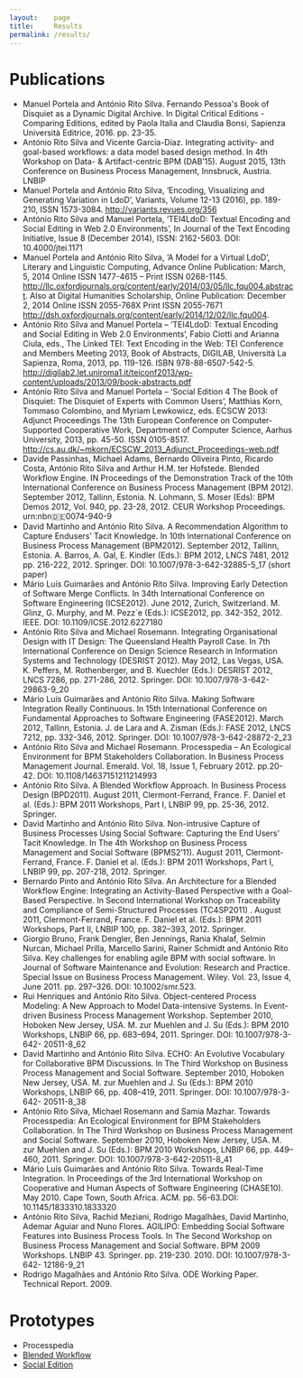 ```yaml
---
layout:    page
title:     Results
permalink: /results/
---
```



# Publications

- Manuel Portela and António Rito Silva. Fernando Pessoa's Book of Disquiet as a Dynamic Digital Archive. In Digital Critical Editions - Comparing Editions, edited by Paola Italia and Claudia Bonsi, Sapienza Università Editrice, 2016. pp. 23-35.
- António Rito Silva and Vicente García-Díaz. Integrating activity- and goal-based workflows: a data model based design method. In 4th Workshop on Data- & Artifact-centric BPM (DAB’15). August 2015, 13th Conference on Business Process Management, Innsbruck, Austria. LNBIP
- Manuel Portela and António Rito Silva, ‘Encoding, Visualizing and Generating Variation in LdoD’, Variants, Volume 12-13 (2016), pp. 189-210, ISSN 1573-3084. http://variants.revues.org/356
- António Rito Silva and Manuel Portela, ‘TEI4LdoD: Textual Encoding and Social Editing in Web 2.0 Environments’, In Journal of the Text Encoding Initiative, Issue 8 (December 2014), ISSN: 2162-5603. DOI: 10.4000/jtei.1171 
- Manuel Portela and António Rito Silva, ‘A Model for a Virtual LdoD’, Literary and Linguistic Computing, Advance Online Publication: March, 5, 2014 Online ISSN 1477-4615 – Print ISSN 0268-1145. http://llc.oxfordjournals.org/content/early/2014/03/05/llc.fqu004.abstract. Also at Digital Humanities Scholarship, Online Publication: December 2, 2014 Online ISSN 2055-768X Print ISSN 2055-7671 http://dsh.oxfordjournals.org/content/early/2014/12/02/llc.fqu004.
- António Rito Silva and Manuel Portela – ‘TEI4LdoD: Textual Encoding and Social Editing in Web 2.0 Environments’, Fabio Ciotti and Arianna Ciula, eds., The Linked TEI: Text Encoding in the Web: TEI Conference and Members Meeting 2013, Book of Abstracts, DIGILAB, Università La Sapienza, Roma, 2013, pp. 119-126. ISBN 978-88-6507-542-5. http://digilab2.let.uniroma1.it/teiconf2013/wp-content/uploads/2013/09/book-abstracts.pdf
- António Rito Silva and Manuel Portela – ‘Social Edition 4 The Book of Disquiet: The Disquiet of Experts with Common Users’, Matthias Korn, Tommaso Colombino, and Myriam Lewkowicz, eds. ECSCW 2013: Adjunct Proceedings The 13th European Conference on Computer-Supported Cooperative Work, Department of Computer Science, Aarhus University, 2013, pp. 45-50. ISSN 0105-8517. http://cs.au.dk/~mkorn/ECSCW_2013_Adjunct_Proceedings-web.pdf
- Davide Passinhas, Michael Adams, Bernardo Oliveira Pinto, Ricardo Costa, António Rito Silva and Arthur H.M. ter Hofstede. Blended Workflow Engine. IN Proceedings of the Demonstration Track of the 10th International Conference on Business Process Management (BPM 2012). September 2012, Tallinn, Estonia. N. Lohmann, S. Moser (Eds): BPM Demos 2012, Vol. 940, pp. 23-28, 2012. CEUR Workshop Proceedings. urn:nbn:de:0074-940-9
- David Martinho and António Rito Silva. A Recommendation Algorithm to Capture Endusers’ Tacit Knowledge. In 10th International Conference on Business Process Management (BPM2012). September 2012, Tallinn, Estonia. A. Barros, A. Gal, E. Kindler (Eds.): BPM 2012, LNCS 7481, 2012 pp. 216-222, 2012. Springer. DOI: 10.1007/978-3-642-32885-5_17 (short paper)
- Mário Luís Guimarães and António Rito Silva. Improving Early Detection of Software Merge Conflicts. In 34th International Conference on Software Engineering (ICSE2012). June 2012, Zurich, Switzerland. M. Glinz, G. Murphy, and M. Pezz`e (Eds.): ICSE2012, pp. 342-352, 2012. IEEE. DOI: 10.1109/ICSE.2012.6227180
- António Rito Silva and Michael Rosemann. Integrating Organisational Design with IT Design: The Queensland Health Payroll Case. In 7th International Conference on Design Science Research in Information Systems and Technology (DESRIST 2012). May 2012, Las Vegas, USA. K. Peffers, M. Rothenberger, and B. Kuechler (Eds.): DESRIST 2012, LNCS 7286, pp. 271-286, 2012. Springer. DOI: 10.1007/978-3-642-29863-9_20
- Mário Luís Guimarães and António Rito Silva. Making Software Integration Really Continuous. In 15th International Conference on Fundamental Approaches to Software Engineering (FASE2012). March 2012, Tallinn, Estonia. J. de Lara and A. Zisman (Eds.): FASE 2012, LNCS 7212, pp. 332-346, 2012. Springer. DOI: 10.1007/978-3-642-28872-2_23
- António Rito Silva and Michael Rosemann. Processpedia – An Ecological Environment for BPM Stakeholders Collaboration. In Business Process Management Journal. Emerald. Vol. 18, Issue 1, February 2012. pp.20-42. DOI: 10.1108/14637151211214993
- António Rito Silva. A Blended Workflow Approach. In Business Process Design (BPD2011). August 2011, Clermont-Ferrand, France. F. Daniel et al. (Eds.): BPM 2011 Workshops, Part I, LNBIP 99, pp. 25-36, 2012. Springer.
- David Martinho and António Rito Silva. Non-intrusive Capture of Business Processes Using Social Software: Capturing the End Users’ Tacit Knowledge. In The 4th Workshop on Business Process Management and Social Software (BPMS2’11). August 2011, Clermont-Ferrand, France. F. Daniel et al. (Eds.): BPM 2011 Workshops, Part I, LNBIP 99, pp. 207-218, 2012. Springer.
- Bernardo Pinto and António Rito Silva. An Architecture for a Blended Workflow Engine: Integrating an Activity-Based Perspective with a Goal-Based Perspective. In Second International Workshop on Traceability and Compliance of Semi-Structured Processes (TC4SP2011) . August 2011, Clermont-Ferrand, France. F. Daniel et al. (Eds.): BPM 2011 Workshops, Part II, LNBIP 100, pp. 382–393, 2012. Springer.
- Giorgio Bruno, Frank Dengler, Ben Jennings, Rania Khalaf, Selmin Nurcan, Michael Prilla, Marcello Sarini, Rainer Schmidt and António Rito Silva. Key challenges for enabling agile BPM with social software. In Journal of Software Maintenance and Evolution: Research and Practice. Special Issue on Business Process Management. Wiley. Vol. 23, Issue 4, June 2011. pp. 297–326. DOI: 10.1002/smr.523.
- Rui Henriques and António Rito Silva. Object-centered Process Modeling: A New Approach to Model Data-intensive Systems. In Event-driven Business Process Management Workshop. September 2010, Hoboken New Jersey, USA. M. zur Muehlen and J. Su (Eds.): BPM 2010 Workshops, LNBIP 66, pp. 683–694, 2011. Springer. DOI: 10.1007/978-3-642- 20511-8_62
- David Martinho and António Rito Silva. ECHO: An Evolutive Vocabulary for Collaborative BPM Discussions. In The Third Workshop on Business Process Management and Social Software. September 2010, Hoboken New Jersey, USA. M. zur Muehlen and J. Su (Eds.): BPM 2010 Workshops, LNBIP 66, pp. 408–419, 2011. Springer. DOI: 10.1007/978-3-642- 20511-8_38
- António Rito Silva, Michael Rosemann and Samia Mazhar. Towards Processpedia: An Ecological Environment for BPM Stakeholders Collaboration. In The Third Workshop on Business Process Management and Social Software. September 2010, Hoboken New Jersey, USA. M. zur Muehlen and J. Su (Eds.): BPM 2010 Workshops, LNBIP 66, pp. 449–460, 2011. Springer. DOI: 10.1007/978-3-642-20511-8_41
- Mário Luís Guimarães and António Rito Silva. Towards Real-Time Integration. In Proceedings of the 3rd International Workshop on Cooperative and Human Aspects of Software Engineering (CHASE10). May 2010. Cape Town, South Africa. ACM. pp. 56-63.DOI: 10.1145/1833310.1833320
- António Rito Silva, Rachid Meziani, Rodrigo Magalhães, David Martinho, Ademar Aguiar and Nuno Flores. AGILIPO: Embedding Social Software Features into Business Process Tools. In The Second Workshop on Business Process Management and Social Software. BPM 2009 Workshops. LNBIP 43. Springer. pp. 219-230. 2010. DOI: 10.1007/978-3-642- 12186-9_21
- Rodrigo Magalhães and António Rito Silva. ODE Working Paper. Technical Report. 2009.

# Prototypes

- Processpedia
- [Blended Workflow](http://github.com/socialsoftware/blended-workflow)
- [Social Edition](https://github.com/socialsoftware/edition)
